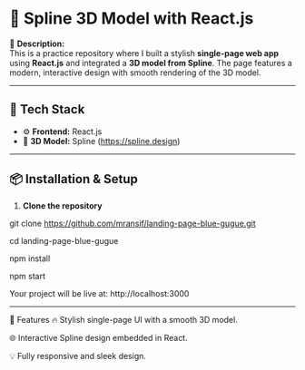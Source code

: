 # 🌟 Spline 3D Model with React.js  

🎯 **Description:**  
This is a practice repository where I built a stylish **single-page web app** using **React.js** and integrated a **3D model from Spline**. The page features a modern, interactive design with smooth rendering of the 3D model.

---

## 🚀 **Tech Stack**
- ⚙️ **Frontend:** React.js  
- 🎨 **3D Model:** Spline (https://spline.design)  

---

## 📦 **Installation & Setup**
1. **Clone the repository**

git clone https://github.com/mransif/landing-page-blue-gugue.git

cd landing-page-blue-gugue

npm install

npm start

Your project will be live at:
http://localhost:3000

---

🌟 Features
🔥 Stylish single-page UI with a smooth 3D model.

🌐 Interactive Spline design embedded in React.

💡 Fully responsive and sleek design.